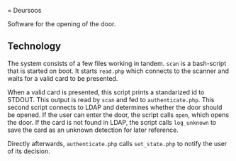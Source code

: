= Deursoos

Software for the opening of the door.

## Technology
The system consists of a few files working in tandem. `scan` is a bash-script that is started on boot. It starts `read.php` which connects to the scanner and waits for a valid card to be presented. 

When a valid card is presented, this script prints a standarized id to STDOUT. This output is read by `scan` and fed to `authenticate.php`. This second script connects to LDAP and determines whether the door should be opened. If the user can enter the door, the script calls `open`, which opens the door. If the card is not found in LDAP, the script calls `log_unknown` to save the card as an unknown detection for later reference.

Directly afterwards, `authenticate.php` calls `set_state.php` to notify the user of its decision.   
